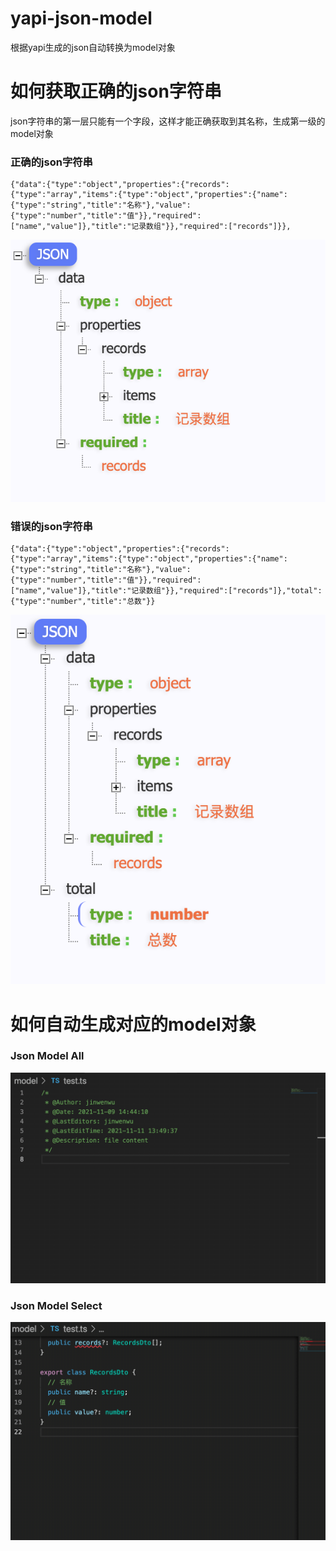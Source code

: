 # yapi-json-model
根据yapi生成的json自动转换为model对象

# 如何获取正确的json字符串
json字符串的第一层只能有一个字段，这样才能正确获取到其名称，生成第一级的model对象
### 正确的json字符串
```
{"data":{"type":"object","properties":{"records":{"type":"array","items":{"type":"object","properties":{"name":{"type":"string","title":"名称"},"value":{"type":"number","title":"值"}},"required":["name","value"]},"title":"记录数组"}},"required":["records"]}},
```
![](https://github.com/KingTortoise/yapi-json-model/blob/dfde1244e919bf78510978e3dbb1a6219987a4f8/img_redme/right.png)
### 错误的json字符串
```
{"data":{"type":"object","properties":{"records":{"type":"array","items":{"type":"object","properties":{"name":{"type":"string","title":"名称"},"value":{"type":"number","title":"值"}},"required":["name","value"]},"title":"记录数组"}},"required":["records"]},"total":{"type":"number","title":"总数"}}
```
![](https://github.com/KingTortoise/yapi-json-model/blob/dfde1244e919bf78510978e3dbb1a6219987a4f8/img_redme/error.png)

# 如何自动生成对应的model对象
### Json Model All
![](https://github.com/KingTortoise/yapi-json-model/blob/dfde1244e919bf78510978e3dbb1a6219987a4f8/img_redme/jsonModelAll.gif)
### Json Model Select
![](https://github.com/KingTortoise/yapi-json-model/blob/dfde1244e919bf78510978e3dbb1a6219987a4f8/img_redme/jsonModelSelect.gif)
